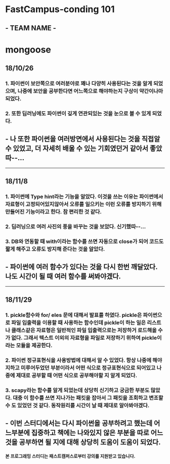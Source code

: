 # FastCampus-conding 101

## - TEAM NAME - 
#  mongoose

## 18/10/26

### 1. 파이썬이 보안쪽으로 여러분야로 꽤나 다양히 사용된다는 것을 알게 되었으며, 나중에 보안을 공부한다면 어느쪽으로 해야하는지 구상이 약간이나마 되었다.
### 2. 또한 딥러닝에도 파이썬이 깊게 연관되있는 것을 눈으로 볼 수 있게 되었다. 

## - 나 또한 파이썬을 여러방면에서 사용된다는 것을 직접알 수 있었고, 더 자세히 배울 수 있는 기회였던거 같아서 좋았따--...

---

## 18/11/8

### 1. 파이썬에 Type hint라는 기능을 알았다. 이것을 쓰는 이유는 파이썬에서 자료형이 고정되어있지않아서 오류를 일으키는 이런 오류를 방지하기 위해 만들어진 기능이라고 한다. 참 편리한 것 같다.
### 2. 딥러닝으로 여러 사진의 풍을 바꾸는 것을 보았다. 신기했따--...
### 3. DB와 연동할 때 with이라는 함수를 쓰면 자동으로 close가 되어 코드도 짧게 해주고 오류도 방지해 준다는 것을 알았다.

## - 파이썬에 여러 함수가 있다는 것을 다시 한번 깨달았다. 나도 시간이 될 때 여러 함수를 써봐야겠다.

---

## 18/11/29

### 1. pickle함수와 for/ eles 문에 대해서 발표를 하였다. pickle은 파이썬으로 파일 입출력을 이용할 때 사용하는 함수인데 pickle이 하는 일은 리스트나 클래스같은 자료형은 일반적인 파일 입출력으로는 저장하거 로드해올 수 가 없다. 그래서 텍스트 이외의 자료형을 파일로 저장하기 위하여 pickle이라는 모듈을 제공한다. 

### 2. 파이썬 정규표현식을 사용방법에 대해서 알 수 있었다. 항상 나중에 해야지하고 미루어두었던 부분이라서 어떤 식으로 정규표현식으로 되어있고 나중에 제대로 공부할 때 어떤 식으로 공부해야할 지 알게 되었다.

### 3. scapy라는 함수를 알게 되었는데 상당히 신기하고 궁금한 부분도 많았다. 대충 이 함수를 쓰면 지나가는 패킷을 잡아서 그 패킷을 조회하고 변조할 수 도 있었던 것 같다. 동작원리를 시간이 날 때 제대로 알아봐야겠다. 

## - 이번 스터디에서는 다시 파이썬을 공부하려고 했는데 어느부분에 집중하고 책에는 나와있지 않은 부분을 따로 어느 것을 공부하면 될 지에 대해 상당히 도움이 도움이 되었다.


#### **본 프로그래밍 스터디는 패스트캠퍼스로부터 강의를 지원받고 있습니다.**
